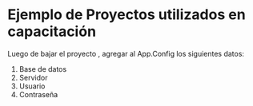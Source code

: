 # Ejemplo de Proyectos utilizados en capacitación

Luego de bajar el proyecto , agregar al App.Config los siguientes datos:

1. Base de datos
2. Servidor
3. Usuario
4. Contraseña

